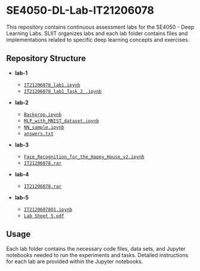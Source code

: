# SE4050-DL-Lab-IT21206078
This repository contains continuous assessment labs for the SE4050 - Deep Learning Labs. SLIIT organizes labs and each lab folder contains files and implementations related to specific deep learning concepts and exercises.

## Repository Structure

- **lab-1**
  - [`IT21206078_lab1.ipynb`](https://github.com/ThaminduSulakshana/DL-Lab-IT21206078/blob/172ac6f127acedebba6a18e5697156fa375e45d7/lab-1/IT21206078_lab1.ipynb)
  - [`IT21206078_lab1_Task_2_.ipynb`](https://github.com/ThaminduSulakshana/DL-Lab-IT21206078/blob/172ac6f127acedebba6a18e5697156fa375e45d7/lab-1/IT21206078_lab1_Task_2_.ipynb)
  
- **lab-2**
  - [`Backprop.ipynb`](https://github.com/ThaminduSulakshana/DL-Lab-IT21206078/blob/172ac6f127acedebba6a18e5697156fa375e45d7/lab-2/Backprop.ipynb)
  - [`MLP_with_MNIST_dataset.ipynb`](https://github.com/ThaminduSulakshana/DL-Lab-IT21206078/blob/172ac6f127acedebba6a18e5697156fa375e45d7/lab-2/MLP_with_MNIST_dataset.ipynb)
  - [`NN_sample.ipynb`](https://github.com/ThaminduSulakshana/DL-Lab-IT21206078/blob/172ac6f127acedebba6a18e5697156fa375e45d7/lab-2/NN_sample.ipynb)
  - [`answers.txt`](https://github.com/ThaminduSulakshana/DL-Lab-IT21206078/blob/172ac6f127acedebba6a18e5697156fa375e45d7/lab-2/answers.txt)

- **lab-3**
  - [`Face_Recognition_for_the_Happy_House_v2.ipynb`](https://github.com/ThaminduSulakshana/DL-Lab-IT21206078/blob/172ac6f127acedebba6a18e5697156fa375e45d7/lab-3/Face_Recognition_for_the_Happy_House_v2.ipynb)
  - [`IT21206078.rar`](https://github.com/ThaminduSulakshana/DL-Lab-IT21206078/blob/172ac6f127acedebba6a18e5697156fa375e45d7/lab-3/IT21206078.rar)

- **lab-4**
  - [`IT21206078.rar`](https://github.com/ThaminduSulakshana/DL-Lab-IT21206078/blob/172ac6f127acedebba6a18e5697156fa375e45d7/lab-4/IT21206078.rar)
  
- **lab-5**
  - [`IT21206078Q1.ipynb`](https://github.com/ThaminduSulakshana/DL-Lab-IT21206078/blob/172ac6f127acedebba6a18e5697156fa375e45d7/lab-5/IT21206078Q1.ipynb)
  - [`Lab Sheet 5.pdf`](https://github.com/ThaminduSulakshana/DL-Lab-IT21206078/blob/172ac6f127acedebba6a18e5697156fa375e45d7/lab-5/Lab%20Sheet%205.pdf)

## Usage

Each lab folder contains the necessary code files, data sets, and Jupyter notebooks needed to run the experiments and tasks. Detailed instructions for each lab are provided within the Jupyter notebooks.

